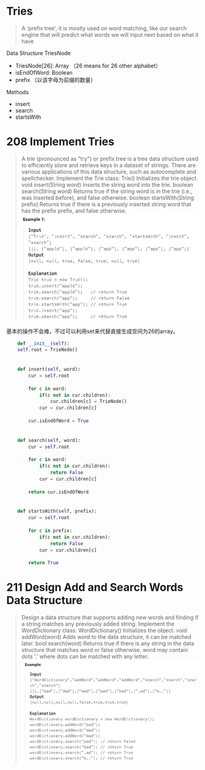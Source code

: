 # Tries
>A 'prefix tree', it is mostly used on word matching, like our search engine that will predict what words we will input next based on what it have

Data Structure
TriesNode
- TriesNode[26]: <char>Array （26 means for 26 other alphabet）
- isEndOfWord: Boolean
- prefix （以该字母为前缀的数量）

Methods
- insert
- search
- startsWith

# 208 Implement Tries
>A trie (pronounced as "try") or prefix tree is a tree data structure used to efficiently store and retrieve keys in a dataset of strings. There are various applications of this data structure, such as autocomplete and spellchecker.
Implement the Trie class:
Trie() Initializes the trie object.
void insert(String word) Inserts the string word into the trie.
boolean search(String word) Returns true if the string word is in the trie (i.e., was inserted before), and false otherwise.
boolean startsWith(String prefix) Returns true if there is a previously inserted string word that has the prefix prefix, and false otherwise.
![Alt text](assets/image.png)

基本的操作不会难，不过可以利用set来代替直接生成空间为26的array。
```py
    def __init__(self):
    self.root = TrieNode()


    def insert(self, word):
        cur = self.root

        for c in word:
            if(c not in cur.children):
                cur.children[c] = TrieNode()
            cur = cur.children[c]

        cur.isEndOfWord = True


    def search(self, word):
        cur = self.root

        for c in word:
            if(c not in cur.children):
                return False
            cur = cur.children[c]
        
        return cur.isEndOfWord


    def startsWith(self, prefix):
        cur = self.root

        for c in prefix:
            if(c not in cur.children):
                return False
            cur = cur.children[c]

        return True
```

# 211 Design Add and Search Words Data Structure
>Design a data structure that supports adding new words and finding if a string matches any previously added string.
Implement the WordDictionary class:
WordDictionary() Initializes the object.
void addWord(word) Adds word to the data structure, it can be matched later.
bool search(word) Returns true if there is any string in the data structure that matches word or false otherwise. word may contain dots '.' where dots can be matched with any letter.
![Alt text](assets/image-1.png)
